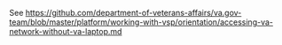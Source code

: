 See https://github.com/department-of-veterans-affairs/va.gov-team/blob/master/platform/working-with-vsp/orientation/accessing-va-network-without-va-laptop.md
